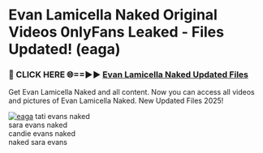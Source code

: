 # Evan Lamicella Naked Original Videos 0nlyFans Leaked - Files Updated! (eaga)

<h3>🔴 CLICK HERE 🌐==►► <a href="https://tinyurl.com/yckcrads" rel="nofollow">Evan Lamicella Naked Updated Files</a></h3>

Get Evan Lamicella Naked and all content. Now you can access all videos and pictures of Evan Lamicella Naked. New Updated Files 2025!

[![eaga](https://i.imgur.com/hpKpOFt.gif)](https://tinyurl.com/yckcrads)
tati evans naked<br>
sara evans naked<br>
candie evans naked<br>
naked sara evans